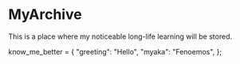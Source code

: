 # MyArchive
This is a place where my noticeable long-life learning will be stored.

know_me_better = {
  "greeting": "Hello",
  "myaka": "Fenoemos",
};
